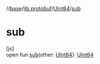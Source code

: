 //[base](../../../index.md)/[lib.protobuf](../index.md)/[UInt64](index.md)/[sub](sub.md)

# sub

[js]\
open fun [sub](sub.md)(other: [UInt64](index.md)): [UInt64](index.md)
